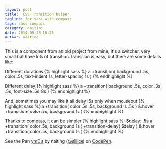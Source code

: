 ```yaml
---
layout: post
title:  CSS Transition helper
tagline: for sass with compass
tags: sass compass
category: naiting
date: 2014-05-28 18:25
author: naiting
---
```

This is a component from an old project from mine, it's a switcher, very small but have lots of transition.Transition is easy, but there are some details like:

Different durations
{% highlight sass %}
a
  +transition( background .5s, color .5s, text-indent 1s, letter-spacing 1s )
{% endhighlight %}

Different delay
{% highlight sass %}
a
  +transition( background .5s, color .3s .5s, font-size .5s .8s )
{% endhighlight %}

And, sometimes you may like it all delay .5s only when mouseout
{% highlight sass %}
a
  +transition( color .5s .5s, background 1s .5s )
  &:hover
    +transition( color .5s, background 1s )
{% endhighlight %}

Thanks to compass, it can be simpler
{% highlight sass %}
$delay: .5s
a
  +transition( color .5s, background 1s )
  +transition-delay( $delay )
  &:hover
    +transition( color .5s, background 1s )
{% endhighlight %}

<p data-height="223" data-theme-id="0" data-slug-hash="ymDls" data-default-tab="result" class='codepen'>See the Pen <a href='http://codepen.io/sliiice/pen/ymDls/'>ymDls</a> by naiting (<a href='http://codepen.io/sliiice'>@sliiice</a>) on <a href='http://codepen.io'>CodePen</a>.</p>
<script async src="//codepen.io/assets/embed/ei.js"></script>
